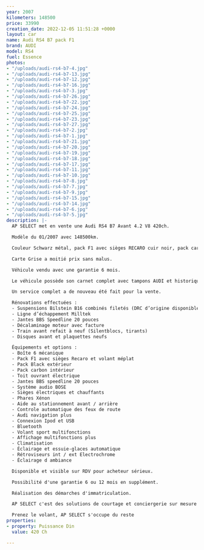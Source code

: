 ```yaml
---
year: 2007
kilometers: 148500
price: 33990
creation_date: 2022-12-05 11:51:28 +0000
layout: car
name: Audi RS4 B7 pack F1
brand: AUDI
model: RS4
fuel: Essence
photos:
- "/uploads/audi-rs4-b7-4.jpg"
- "/uploads/audi-rs4-b7-13.jpg"
- "/uploads/audi-rs4-b7-12.jpg"
- "/uploads/audi-rs4-b7-16.jpg"
- "/uploads/audi-rs4-b7-3.jpg"
- "/uploads/audi-rs4-b7-26.jpg"
- "/uploads/audi-rs4-b7-22.jpg"
- "/uploads/audi-rs4-b7-24.jpg"
- "/uploads/audi-rs4-b7-25.jpg"
- "/uploads/audi-rs4-b7-23.jpg"
- "/uploads/audi-rs4-b7-27.jpg"
- "/uploads/audi-rs4-b7-2.jpg"
- "/uploads/audi-rs4-b7-1.jpg"
- "/uploads/audi-rs4-b7-21.jpg"
- "/uploads/audi-rs4-b7-20.jpg"
- "/uploads/audi-rs4-b7-19.jpg"
- "/uploads/audi-rs4-b7-18.jpg"
- "/uploads/audi-rs4-b7-17.jpg"
- "/uploads/audi-rs4-b7-11.jpg"
- "/uploads/audi-rs4-b7-10.jpg"
- "/uploads/audi-rs4-b7-8.jpg"
- "/uploads/audi-rs4-b7-7.jpg"
- "/uploads/audi-rs4-b7-9.jpg"
- "/uploads/audi-rs4-b7-15.jpg"
- "/uploads/audi-rs4-b7-14.jpg"
- "/uploads/audi-rs4-b7-6.jpg"
- "/uploads/audi-rs4-b7-5.jpg"
description: |-
  AP SELECT met en vente une Audi RS4 B7 Avant 4.2 V8 420ch.

  Modèle du 01/2007 avec 148500km.

  Couleur Schwarz métal, pack F1 avec sièges RECARO cuir noir, pack carbon intérieur.

  Carte Grise a moitié prix sans malus.

  Véhicule vendu avec une garantie 6 mois.

  Le véhicule possède son carnet complet avec tampons AUDI et historique limpide.

  Un service complet a de nouveau été fait pour la vente.

  Rénovations effectuées :
  - Suspensions Bilstein B16 combinés filetés (DRC d’origine disponible)
  - Ligne d’échappement Milltek
  - Jantes BBS Speedline 20 pouces
  - Décalaminage moteur avec facture
  - Train avant refait à neuf (Silentblocs, tirants)
  - Disques avant et plaquettes neufs

  Équipements et options :
  - Boîte 6 mécanique
  - Pack F1 avec sièges Recaro et volant méplat
  - Pack Black extérieur
  - Pack carbon intérieur
  - Toit ouvrant électrique
  - Jantes BBS speedline 20 pouces
  - Système audio BOSE
  - Sièges électriques et chauffants
  - Phares Xénon
  - Aide au stationnement avant / arrière
  - Controle automatique des feux de route
  - Audi navigation plus
  - Connexion Ipod et USB
  - Bluetooth
  - Volant sport multifonctions
  - Affichage multifonctions plus
  - Climatisation
  - Éclairage et essuie-glaces automatique
  - Rétroviseurs int / ext Electrochrome
  - Éclairage d ambiance

  Disponible et visible sur RDV pour acheteur sérieux.

  Possibilité d'une garantie 6 ou 12 mois en supplément.

  Réalisation des démarches d'immatriculation.

  AP SELECT c'est des solutions de courtage et conciergerie sur mesure pour profiter librement de sa passion et de son patrimoine.

  Prenez le volant, AP SELECT s'occupe du reste
properties:
- property: Puissance Din
  value: 420 Ch

---
```

